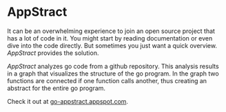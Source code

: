 # AppStract

It can be an overwhelming experience to join an open source project that has a lot of code in it. You might start by reading documentation or even dive into the code directly. But sometimes you just want a quick overview. <i>AppStract</i> provides the solution.

<i>AppStract</i> analyzes go code from a github repository. This analysis results in a graph that visualizes the structure of the go program. In the graph two functions are connected if one function calls another, thus creating an abstract for the entire go program.

Check it out at [go-appstract.appspot.com](http://go-appstract.appspot.com).
